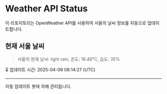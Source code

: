 
# Weather API Status

이 리포지토리는 OpenWeather API를 사용하여 서울의 날씨 정보를 자동으로 업데이트합니다.

## 현재 서울 날씨
> 서울의 현재 날씨: light rain, 온도: 16.46°C, 습도: 35%

⏳ 업데이트 시간: 2025-04-09 08:14:27 (UTC)

---
자동 업데이트 봇에 의해 관리됩니다.
